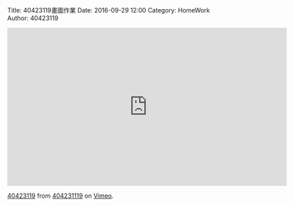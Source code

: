 Title: 40423119畫圖作業
Date: 2016-09-29 12:00
Category: HomeWork
Author: 40423119

<!-- PELICAN_END_SUMMARY -->

<iframe src="https://player.vimeo.com/video/185308413" width="640" height="362" frameborder="0" webkitallowfullscreen mozallowfullscreen allowfullscreen></iframe>
<p><a href="https://vimeo.com/185308413">40423119</a> from <a href="https://vimeo.com/user45127671">404231119</a> on <a href="https://vimeo.com">Vimeo</a>.</p>

